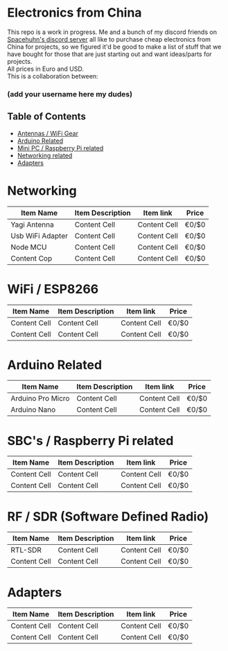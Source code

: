 # Electronics from China

This repo is a work in progress. Me and a bunch of my discord friends on [Spacehuhn's discord server](https://discordapp.com/invite/7Ay378G) all like to purchase cheap electronics from China for projects, so we figured it'd be good to make a list of stuff that we have bought for those that are just starting out and want ideas/parts for projects.<br />
All prices in Euro and USD.<br />
This is a collaboration between:
### (add your username here my dudes)

## Table of Contents
  - [Antennas / WiFi Gear](#antennas--wifi-gear)
  - [Arduino Related](#arduino-related)
  - [Mini PC / Raspberry Pi related](#mini-pc--raspberry-pi-related)
  - [Networking related](#networking-related)
  - [Adapters](#adapters)
    
# Networking
| Item Name | Item Description | Item link | Price |
| ------------- | ------------- | ------------- | -------------|
| Yagi Antenna  | Content Cell  | Content Cell  |     €0/$0    |
| Usb WiFi Adapter  | Content Cell  | Content Cell  |     €0/$0    |
| Node MCU  | Content Cell  | Content Cell  |     €0/$0    |
| Content Cop  | Content Cell  | Content Cell  |     €0/$0    |
   
# WiFi / ESP8266
| Item Name | Item Description | Item link | Price |
| ------------- | ------------- | ------------- | -------------|
| Content Cell  | Content Cell  | Content Cell  |     €0/$0    |
| Content Cell  | Content Cell  | Content Cell  |     €0/$0    |

# Arduino Related
| Item Name | Item Description | Item link | Price |
| ------------- | ------------- | ------------- | -------------|
| Arduino Pro Micro   | Content Cell  | Content Cell  |     €0/$0    |
| Arduino Nano  | Content Cell  | Content Cell  |     €0/$0    |

# SBC's / Raspberry Pi related
| Item Name | Item Description | Item link | Price |
| ------------- | ------------- | ------------- | -------------|
| Content Cell  | Content Cell  | Content Cell  |     €0/$0    |
| Content Cell  | Content Cell  | Content Cell  |     €0/$0    |

# RF / SDR (Software Defined Radio)
| Item Name | Item Description | Item link | Price |
| ------------- | ------------- | ------------- | -------------|
| RTL-SDR  | Content Cell  | Content Cell  |     €0/$0    |
| Content Cell  | Content Cell  | Content Cell  |     €0/$0    |

# Adapters
| Item Name | Item Description | Item link | Price |
| ------------- | ------------- | ------------- | -------------|
| Content Cell  | Content Cell  | Content Cell  |     €0/$0    |
| Content Cell  | Content Cell  | Content Cell  |     €0/$0    |
